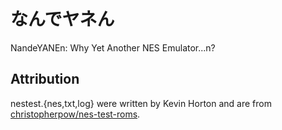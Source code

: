 # なんでヤネん

NandeYANEn: Why Yet Another NES Emulator...n?

## Attribution

nestest.{nes,txt,log} were written by Kevin Horton and are from
[christopherpow/nes-test-roms](https://github.com/christopherpow/nes-test-roms).
